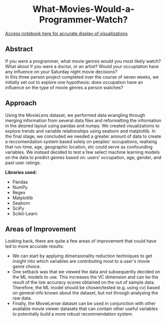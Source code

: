 # <div align="center"> What-Movies-Would-a-Programmer-Watch? </div>

[Access notebook here for accurate display of visualizations](https://nbviewer.jupyter.org/github/dania6789/What-Movie-Would-a-Programmer-Watch/blob/main/movie-reccomender-system.ipynb)

## Abstract

If you were a programmer, what movie genres would you most likely watch? What about if you were a doctor, or an artist? Would your occuptation have any influence on your Saturday night movie decisions? <br>
In this three person project completed over the course of seven weeks, we initially set out to explore one hypothesis: does occupation have an influence on the type of movie genres a person watches? 

## Approach
Using the MovieLens dataset, we performed data wrangling through merging information from several data files and reformatting the information in the desired layout using pandas and numpy. We created visualizations to explore trends and variable relationships using seaborn and matplotlib. In the final stage, we concluded we needed a greater amount of data to create a reccomendation system based solely on peoples' occupations, realising that run-time, age, geographic location, etc could serve as confounding variables. We instead decided to test a few select machine learning models on the data to predict genres based on: users' occupation, age, gender, and past user ratings.   

**Libraries used:**
- Pandas
- NumPy
- Regex
- Matplotlib
- Seaborn
- SciPy
- Scikit-Learn

## Areas of Improvement
Looking back, there are quite a few areas of improvement that could have led to more accurate results:
- We can start by applying dimensionality reduction techniques to get insight into which variables are contributing most to a user's movie genre choice. 
- One setback was that we viewed the data and subsequently decided on the ML models to use. This increases the VC dimension and can be the result of the low accuracy scores obtained on the out of sample data. Therefore, the ML model should be chosen/tested (e.g. using cv) based on general info known about the dataset, but not through analysing the raw data. 
- Finally, the MovieLense dataset can be used in conjunction with other available movie viewer datasets that can contain other useful variables to potentially build a more robust recommendation system.


